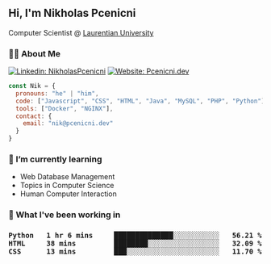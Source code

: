 <h2>Hi, I'm Nikholas Pcenicni</h2>
<p>
  Computer Scientist @ <a href="https://laurentian.ca/">Laurentian University</a><br>
</p>

<h3>🧑🏻 About Me</h3>

[![Linkedin: NikholasPcenicni](https://img.shields.io/badge/-NikholasPcenicni-blue?style=flat-square&logo=Linkedin&logoColor=white&link=https://www.linkedin.com/in/nikholaspcenicni/)](https://www.linkedin.com/in/nikholaspcenicni/)
[![Website: Pcenicni.dev](https://img.shields.io/badge/Pcenicni.dev-000000?style=flat-square&logo=About.me&logoColor=white&link=https://www.pcenicni.dev/)](https://www.pcenicni.dev/)


```javascript
const Nik = {
  pronouns: "he" | "him",
  code: ["Javascript", "CSS", "HTML", "Java", "MySQL", "PHP", "Python"],
  tools: ["Docker", "NGINX"],
  contact: {
    email: "nik@pcenicni.dev"
  } 
}
```

<h3>🌱 I’m currently learning</h3>
<ul>
  <li>Web Database Management</li>
  <li>Topics in Computer Science</li>
  <li>Human Computer Interaction</li>
 </ul>

<h3>🔨 What I've been working in<h3>

<!--START_SECTION:waka-->

```text
Python   1 hr 6 mins     ██████████████░░░░░░░░░░░   56.21 %
HTML     38 mins         ████████░░░░░░░░░░░░░░░░░   32.09 %
CSS      13 mins         ███░░░░░░░░░░░░░░░░░░░░░░   11.70 %
```

<!--END_SECTION:waka-->
  
  
  <!--
**nikpcenicni/nikpcenicni** is a ✨ _special_ ✨ repository because its `README.md` (this file) appears on your GitHub profile.

Here are some ideas to get you started:

- 🔭 I’m currently working on ...
- 👯 I’m looking to collaborate on ...
- 🤔 I’m looking for help with ...
- 💬 Ask me about ...
- 📫 How to reach me: ...
- ⚡ Fun fact: ...
-->
